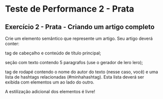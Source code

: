 # Teste de Performance 2 - Prata

## Exercício 2 - Prata - Criando um artigo completo

Crie um elemento semântico que represente um artigo. Seu artigo deverá conter:

tag de cabeçalho e conteúdo de título principal;

seção com texto contendo 5 paragrafos (use o gerador de lero lero);

tag de rodapé contendo o nome do autor do texto (nesse caso, você) e uma lista de hashtags relacionadas (#minhahashtag). Esta lista deverá ser exibida com elementos um ao lado do outro.

A estilização adicional dos elementos é livre!
